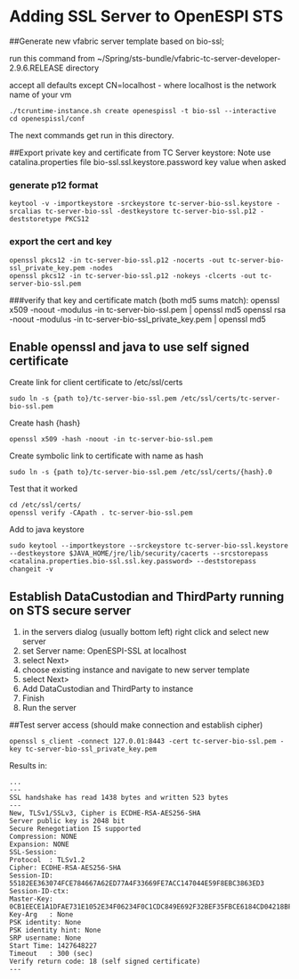 # Adding SSL Server to OpenESPI STS

##Generate new vfabric server template based on bio-ssl; 

run this command from ~/Spring/sts-bundle/vfabric-tc-server-developer-2.9.6.RELEASE directory

accept all defaults except CN=localhost - where localhost is the network name of your vm

    ./tcruntime-instance.sh create openespissl -t bio-ssl --interactive
	cd openespissl/conf

The next commands get run in this directory.

##Export private key and certificate from TC Server keystore:
Note use catalina.properties file bio-ssl.ssl.keystore.password key value when asked
### generate p12 format
    keytool -v -importkeystore -srckeystore tc-server-bio-ssl.keystore -srcalias tc-server-bio-ssl -destkeystore tc-server-bio-ssl.p12 -deststoretype PKCS12

### export the cert and key
    openssl pkcs12 -in tc-server-bio-ssl.p12 -nocerts -out tc-server-bio-ssl_private_key.pem -nodes
    openssl pkcs12 -in tc-server-bio-ssl.p12 -nokeys -clcerts -out tc-server-bio-ssl.pem

###verify that key and certificate match (both md5 sums match):
    openssl x509 -noout -modulus -in tc-server-bio-ssl.pem | openssl md5
    openssl rsa -noout -modulus -in tc-server-bio-ssl_private_key.pem | openssl md5

## Enable openssl and java to use self signed certificate
Create link for client certificate to /etc/ssl/certs

	sudo ln -s {path to}/tc-server-bio-ssl.pem /etc/ssl/certs/tc-server-bio-ssl.pem

Create hash {hash}

    openssl x509 -hash -noout -in tc-server-bio-ssl.pem

Create symbolic link to certificate with name as hash

    sudo ln -s {path to}/tc-server-bio-ssl.pem /etc/ssl/certs/{hash}.0

Test that it worked

    cd /etc/ssl/certs/
	openssl verify -CApath . tc-server-bio-ssl.pem

Add to java keystore

    sudo keytool --importkeystore --srckeystore tc-server-bio-ssl.keystore --destkeystore $JAVA_HOME/jre/lib/security/cacerts --srcstorepass <catalina.properties.bio-ssl.ssl.key.password> --deststorepass changeit -v


## Establish DataCustodian and ThirdParty running on STS secure server

1. in the servers dialog (usually bottom left) right click and select new server
2. set Server name: OpenESPI-SSL at localhost
3. select Next> 
4. choose existing instance and navigate to new server template
5. select Next>
6. Add DataCustodian and ThirdParty to instance
7. Finish
8. Run the server

##Test server access (should make connection and establish cipher)

	openssl s_client -connect 127.0.01:8443 -cert tc-server-bio-ssl.pem -key tc-server-bio-ssl_private_key.pem

Results in:

    ...
	---
    SSL handshake has read 1438 bytes and written 523 bytes
    ---
    New, TLSv1/SSLv3, Cipher is ECDHE-RSA-AES256-SHA
    Server public key is 2048 bit
    Secure Renegotiation IS supported
    Compression: NONE
    Expansion: NONE
    SSL-Session:
    Protocol  : TLSv1.2
    Cipher: ECDHE-RSA-AES256-SHA
    Session-ID: 55182EE363074FCE784667A62ED77A4F33669FE7ACC147044E59F8EBC3863ED3
    Session-ID-ctx: 
    Master-Key: 0CB1EECE1A1DFAE731E1052E34F06234F0C1CDC849E692F32BEF35FBCE6184CD04218BF175CEEA62CF953EE8AB2ECE81
    Key-Arg   : None
    PSK identity: None
    PSK identity hint: None
    SRP username: None
    Start Time: 1427648227
    Timeout   : 300 (sec)
    Verify return code: 18 (self signed certificate)
    ---
    
